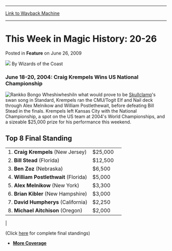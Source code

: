 
---
[Link to Wayback Machine](https://web.archive.org/web/20220122175434/https://magic.wizards.com/en/articles/archive/feature/week-magic-history-20-26-2009-06-26)

[_metadata_:wayback_url]:- "https://magic.wizards.com/en/articles/archive/feature/week-magic-history-20-26-2009-06-26"
[_metadata_:wayback_raw_url]:- "https://web.archive.org/web/20220122175434id_/https://magic.wizards.com/en/articles/archive/feature/week-magic-history-20-26-2009-06-26"
[_metadata_:wayback_capture_timestamp]:- "2022-01-22 17:54:34+00:00"
[_metadata_:description]:- "June 18-20, 2004: Craig Krempels Wins US National Championship In what would prove to be Skullclamp's swan song in Standard, Krempels ran the CMU/Togit Elf and Nail deck through Alex Melnikow and William Postlethewait, before defeating Bill Stead in the finals. Krempels left Kansas City with the National Championship, a spot on the US team at 2004's World Championships, and a"
[_metadata_:generator]:- "Drupal 7 (http://drupal.org)"
---


This Week in Magic History: 20-26
=================================



 Posted in **Feature**
 on June 26, 2009 






![](https://media.magic.wizards.com/styles/auth_small/public/images/person/wizards_author.jpg)
By Wizards of the Coast











### June 18-20, 2004: Craig Krempels Wins US National Championship


![Rankko Bongo Wheshiwheshi](https://media.magic.wizards.com/image_legacy_migration/sideboard/images/usnat04/fin.jpg)In what would prove to be [Skullclamp](https://gatherer.wizards.com/Pages/Card/Details.aspx?name=Skullclamp)'s swan song in Standard, Krempels ran the CMU/Togit Elf and Nail deck through Alex Melnikow and William Postlethewait, before defeating Bill Stead in the finals. Krempels left Kansas City with the National Championship, a spot on the US team at 2004's World Championships, and a sizeable $25,000 prize for his performance this weekend. 


Top 8 Final Standing
--------------------



|  |  |  |
| --- | --- | --- |
|  1. **Craig Krempels** (New Jersey) | $25,000 |
|  2. **Bill Stead** (Florida) | $12,500 |
|  3. **Ben Zoz** (Nebraska) | $6,500 |
|  4. **William Postlethwait** (Florida) | $5,000 |
|  5. **Alex Melnikow** (New York) | $3,300 |
|  6. **Brian Kibler** (New Hampshire) | $3,000 |
|  7. **David Humpherys** (California) | $2,250 |
|  8. **Michael Aitchison** (Oregon) | $2,000 |
|

(Click [here](/en/articles/archive/event-coverage/2004-united-states-national-championship-2004-06-20-1) for complete final standings)


* [**More Coverage**](/en/events/coverage/live-coverage-2004-united-states-national-championship)






